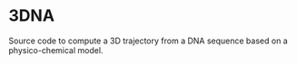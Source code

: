 # 3DNA

Source code to compute a 3D trajectory from a DNA sequence based on a physico-chemical model.

